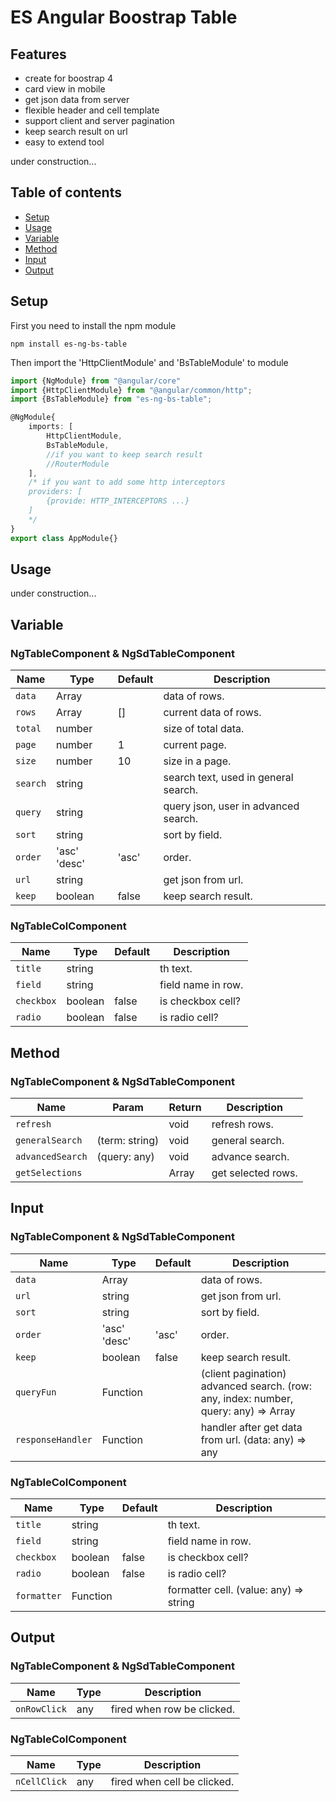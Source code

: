 # ES Angular Boostrap Table

## Features
* create for boostrap 4
* card view in mobile
* get json data from server
* flexible header and cell template
* support client and server pagination
* keep search result on url
* easy to extend tool

under construction...

## Table of contents

* [Setup](#setup)
* [Usage](#usage)
* [Variable](#variable)
* [Method](#method)
* [Input](#input)
* [Output](#output)

## Setup

First you need to install the npm module
````
npm install es-ng-bs-table
````

Then import the 'HttpClientModule' and 'BsTableModule' to module
````typescript
import {NgModule} from "@angular/core"
import {HttpClientModule} from "@angular/common/http";
import {BsTableModule} from "es-ng-bs-table";

@NgModule{
    imports: [
        HttpClientModule,
        BsTableModule,
        //if you want to keep search result
        //RouterModule
    ],
    /* if you want to add some http interceptors
    providers: [
        {provide: HTTP_INTERCEPTORS ...}
    ]
    */
}
export class AppModule{}
````

## Usage

under construction...

## Variable

### NgTableComponent & NgSdTableComponent

| Name     | Type         | Default | Description |
|----------|--------------|---------|-------------|
| `data`   | Array<any>   |         | data of rows.
| `rows`   | Array<any>   | []      | current data of rows.
| `total`  | number       |         | size of total data.
| `page`   | number       | 1       | current page.
| `size`   | number       | 10      | size in a page.
| `search` | string       |         | search text, used in general search.
| `query`  | string       |         | query json, user in advanced search.
| `sort`   | string       |         | sort by field.
| `order`  | 'asc' 'desc' | 'asc'   | order.
| `url`    | string       |         | get json from url.
| `keep`   | boolean      | false   | keep search result.

### NgTableColComponent

| Name       | Type    | Default | Description |
|------------|---------|---------|-------------|
| `title`    | string  |         | th text.
| `field`    | string  |         | field name in row.
| `checkbox` | boolean | false   | is checkbox cell?
| `radio`    | boolean | false   | is radio cell?

## Method

### NgTableComponent & NgSdTableComponent

| Name             | Param          | Return     | Description |
|------------------|----------------|------------|-------------|
| `refresh`        |                | void       | refresh rows.
| `generalSearch`  | (term: string) | void       | general search.
| `advancedSearch` | (query: any)   | void       | advance search.
| `getSelections`  |                | Array<any> | get selected rows.

## Input

### NgTableComponent & NgSdTableComponent

| Name              | Type         | Default | Description |
|-------------------|--------------|---------|-------------|
| `data`            | Array<any>   |         | data of rows.
| `url`             | string       |         | get json from url.
| `sort`            | string       |         | sort by field.
| `order`           | 'asc' 'desc' | 'asc'   | order.
| `keep`            | boolean      | false   | keep search result.
| `queryFun`        | Function     |         | (client pagination) advanced search. (row: any, index: number, query: any) => Array<any>
| `responseHandler` | Function     |         | handler after get data from url. (data: any) => any


### NgTableColComponent

| Name        | Type     | Default | Description |
|-------------|----------|---------|-------------|
| `title`     | string   |         | th text.
| `field`     | string   |         | field name in row.
| `checkbox`  | boolean  | false   | is checkbox cell?
| `radio`     | boolean  | false   | is radio cell?
| `formatter` | Function |         | formatter cell. (value: any) => string

## Output

### NgTableComponent & NgSdTableComponent

| Name         | Type | Description |
|--------------|------|-------------|
| `onRowClick` | any  | fired when row be clicked.

### NgTableColComponent

| Name         | Type | Description |
|--------------|------|-------------|
| `nCellClick` | any  | fired when cell be clicked.
